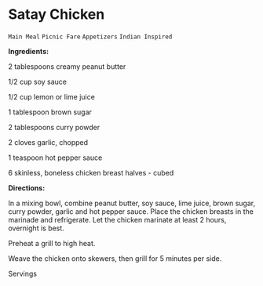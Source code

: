 # Satay Chicken

`Main Meal` `Picnic Fare` `Appetizers` `Indian Inspired`

**Ingredients:**

2 tablespoons creamy peanut butter

1/2 cup soy sauce

1/2 cup lemon or lime juice

1 tablespoon brown sugar

2 tablespoons curry powder

2 cloves garlic, chopped

1 teaspoon hot pepper sauce

6 skinless, boneless chicken breast halves - cubed

**Directions:**

 In a mixing bowl, combine peanut butter, soy sauce, lime juice, brown sugar, curry powder, garlic and hot pepper sauce. Place the chicken breasts in the marinade and refrigerate. Let the chicken marinate at least 2 hours, overnight is best.

Preheat a grill to high heat.

Weave the chicken onto skewers, then grill for 5 minutes per side.

Servings

  
